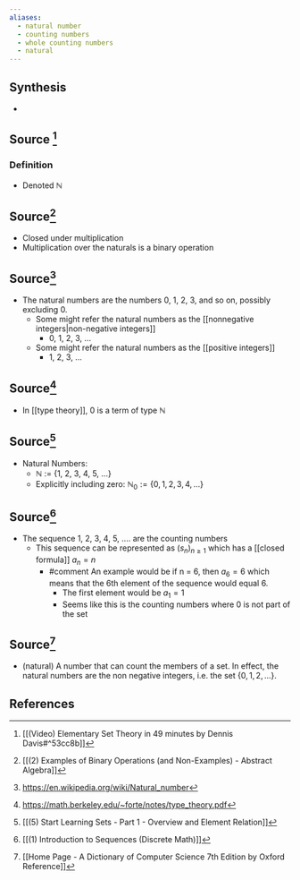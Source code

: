 ```yaml
---
aliases:
  - natural number
  - counting numbers
  - whole counting numbers
  - natural
---
```

## Synthesis
- 
## Source [^1]
### Definition
- Denoted $\mathbb{N}$
## Source[^2]
- Closed under multiplication
- Multiplication over the naturals is a binary operation

## Source[^3]
- The natural numbers are the numbers 0, 1, 2, 3, and so on, possibly excluding 0.
	- Some might refer the natural numbers as the [[nonnegative integers|non-negative integers]]
		- 0, 1, 2, 3, ...
	- Some might refer the natural numbers as the [[positive integers]]
		- 1, 2, 3, ...

## Source[^4]
- In [[type theory]], 0 is a term of type $\mathbb{N}$ 

## Source[^5]
- Natural Numbers:
	- $\mathbb{N}$ := {1, 2, 3, 4, 5, ...}
	- Explicitly including zero: $\mathbb{N}_0 := \{0, 1, 2, 3, 4, ...\}$

## Source[^6]
- The sequence 1, 2, 3, 4, 5, .... are the counting numbers
	- This sequence can be represented as $(s_n)_{n \ge 1}$ which has a [[closed formula]] $a_n = n$ 
		- #comment An example would be if n = 6, then $a_6 = 6$ which means that the 6th element of the sequence would equal 6.
			- The first element would be $a_1 = 1$ 
			- Seems like this is the counting numbers where 0 is not part of the set

## Source[^7]
- (natural) A number that can count the members of a set. In effect, the natural numbers are the non negative integers, i.e. the set $\{0,1,2, \ldots\}$.
## References

[^1]: [[(Video) Elementary Set Theory in 49 minutes by Dennis Davis#^53cc8b]]
[^2]: [[(2) Examples of Binary Operations (and Non-Examples)  - Abstract Algebra]]
[^3]: https://en.wikipedia.org/wiki/Natural_number
[^4]: https://math.berkeley.edu/~forte/notes/type_theory.pdf
[^5]: [[(5) Start Learning Sets - Part 1 - Overview and Element Relation]]
[^6]: [[(1) Introduction to Sequences (Discrete Math)]]
[^7]: [[Home Page - A Dictionary of Computer Science 7th Edition by Oxford Reference]]